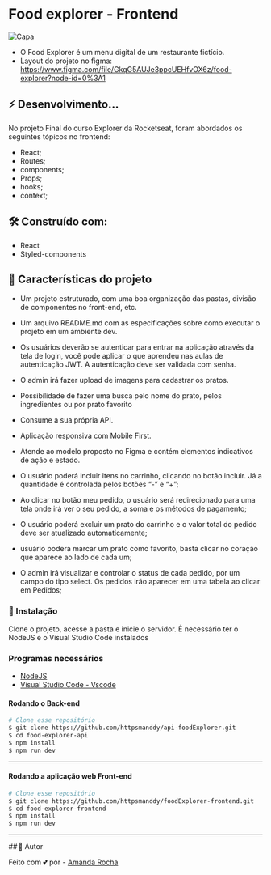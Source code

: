 # Food explorer - Frontend

![Capa](https://github.com/httpsmanddy/api-food-explorer/assets/114830898/cffe5242-2771-43e4-ba44-735cf7d3fe43)

- O Food Explorer é um menu digital de um restaurante fictício.
- Layout do projeto no figma: https://www.figma.com/file/GkqG5AUJe3ppcUEHfvOX6z/food-explorer?node-id=0%3A1
  


## ⚡ Desenvolvimento...

No projeto Final do curso Explorer da Rocketseat,
foram abordados os seguintes tópicos no frontend:

- React;
- Routes;
- components;
- Props;
- hooks;
- context;

## 🛠️ Construído com:

- React
- Styled-components

## 💬 Características do projeto

- Um projeto estruturado, com uma boa organização das pastas, divisão de componentes no front-end, etc.

- Um arquivo README.md com as especificações sobre como executar o projeto em um ambiente dev.

- Os usuários deverão se autenticar para entrar na aplicação através da tela de login, você pode aplicar o que aprendeu nas aulas de autenticação JWT. A autenticação deve ser validada com senha.

- O admin irá fazer upload de imagens para cadastrar os pratos.

- Possibilidade de fazer uma busca pelo nome do prato, pelos ingredientes ou por prato favorito

- Consume a sua própria API.

- Aplicação responsiva com Mobile First.

- Atende ao modelo proposto no Figma e contém elementos indicativos de ação e estado.

- O usuário poderá incluir itens no carrinho, clicando no botão incluir. Já a quantidade é controlada pelos botões “-” e “+”;

- Ao clicar no botão meu pedido, o usuário será redirecionado para uma tela onde irá ver o seu pedido, a soma e os métodos de pagamento;

- O usuário poderá excluir um prato do carrinho e o valor total do pedido deve ser atualizado automaticamente;

- usuário poderá marcar um prato como favorito, basta clicar no coração que aparece ao lado de cada um;

- O admin irá visualizar e controlar o status de cada pedido, por um campo do tipo select. Os pedidos irão aparecer em uma tabela ao clicar em Pedidos;

### 🚀 Instalação

Clone o projeto, acesse a pasta e inicie o servidor. 
É necessário ter o NodeJS e o Visual Studio Code instalados

### Programas necessários

- [NodeJS](https://nodejs.org/en/)
- [Visual Studio Code - Vscode](https://code.visualstudio.com/)

#### Rodando o Back-end

```bash
# Clone esse repositório
$ git clone https://github.com/httpsmanddy/api-foodExplorer.git
$ cd food-explorer-api
$ npm install
$ npm run dev
```
---

#### Rodando a aplicação web Front-end

```bash
# Clone esse repositório
$ git clone https://github.com/httpsmanddy/foodExplorer-frontend.git
$ cd food-explorer-frontend
$ npm install
$ npm run dev

```
---

## 🎨 Autor

Feito com 💕 por - [Amanda Rocha](www.linkedin.com/in/amanda-rocha-713067241)
